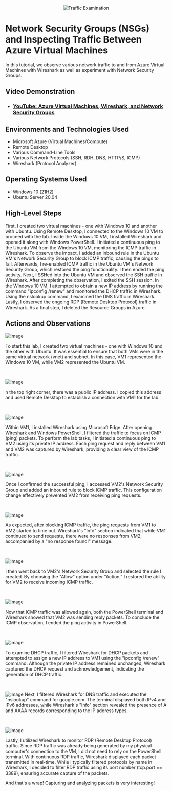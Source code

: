 <p align="center">
<img src="https://i.imgur.com/Ua7udoS.png" alt="Traffic Examination"/>
</p>

<h1>Network Security Groups (NSGs) and Inspecting Traffic Between Azure Virtual Machines</h1>
In this tutorial, we observe various network traffic to and from Azure Virtual Machines with Wireshark as well as experiment with Network Security Groups. <br />


<h2>Video Demonstration</h2>

- ### [YouTube: Azure Virtual Machines, Wireshark, and Network Security Groups](https://www.youtube.com)

<h2>Environments and Technologies Used</h2>

- Microsoft Azure (Virtual Machines/Compute)
- Remote Desktop
- Various Command-Line Tools
- Various Network Protocols (SSH, RDH, DNS, HTTP/S, ICMP)
- Wireshark (Protocol Analyzer)

<h2>Operating Systems Used </h2>

- Windows 10 (21H2)
- Ubuntu Server 20.04

<h2>High-Level Steps</h2>

First, I created two virtual machines - one with Windows 10 and another with Ubuntu. Using Remote Desktop, I connected to the Windows 10 VM to proceed with the lab. Inside the Windows 10 VM, I installed Wireshark and opened it along with Windows PowerShell. I initiated a continuous ping to the Ubuntu VM from the Windows 10 VM, monitoring the ICMP traffic in Wireshark. To observe the impact, I added an inbound rule in the Ubuntu VM's Network Security Group to block ICMP traffic, causing the pings to fail. Afterwards, I re-enabled ICMP traffic in the Ubuntu VM's Network Security Group, which restored the ping functionality. I then ended the ping activity. Next, I SSHed into the Ubuntu VM and observed the SSH traffic in Wireshark. After completing the observation, I exited the SSH session. In the Windows 10 VM, I attempted to obtain a new IP address by running the command "ipconfig /renew" and monitored the DHCP traffic in Wireshark. Using the nslookup command, I examined the DNS traffic in Wireshark. Lastly, I observed the ongoing RDP (Remote Desktop Protocol) traffic in Wireshark. As a final step, I deleted the Resource Groups in Azure.

<h2>Actions and Observations</h2>

![image](https://github.com/JaMyraJones/azure-network-protocols/assets/145633544/0cd23946-50ae-4291-99d1-6899a48b82c2)

To start this lab, I created two virtual machines - one with Windows 10 and the other with Ubuntu. It was essential to ensure that both VMs were in the same virtual network (vnet) and subnet. In this case, VM1 represented the Windows 10 VM, while VM2 represented the Ubuntu VM.
</p>
<br />

![image](https://github.com/JaMyraJones/azure-network-protocols/assets/145633544/f209ca36-36a9-40bd-a87f-9f07497a4b1b)

n the top right corner, there was a public IP address. I copied this address and used Remote Desktop to establish a connection with VM1 for the lab.
</p>
<br />

![image](https://github.com/JaMyraJones/azure-network-protocols/assets/145633544/e0c61448-9d72-4fa1-8d4c-ff2b1e8bb5f0)

Within VM1, I installed Wireshark using Microsoft Edge. After opening Wireshark and Windows PowerShell, I filtered the traffic to focus on ICMP (ping) packets. To perform the lab tasks, I initiated a continuous ping to VM2 using its private IP address. Each ping request and reply between VM1 and VM2 was captured by Wireshark, providing a clear view of the ICMP traffic.
</p>
<br />

![image](https://github.com/JaMyraJones/azure-network-protocols/assets/145633544/783a61a5-3229-4587-9776-dfb7f9b9c541)

Once I confirmed the successful ping, I accessed VM2's Network Security Group and added an inbound rule to block ICMP traffic. This configuration change effectively prevented VM2 from receiving ping requests.
</p>
<br />

![image](https://github.com/JaMyraJones/azure-network-protocols/assets/145633544/e3d73592-5da4-4b95-8212-28fde88a6a89)

As expected, after blocking ICMP traffic, the ping requests from VM1 to VM2 started to time out. Wireshark's "Info" section indicated that while VM1 continued to send requests, there were no responses from VM2, accompanied by a "no response found!" message.
</p>
<br />

![image](https://github.com/JaMyraJones/azure-network-protocols/assets/145633544/71bdf33b-18c6-437a-8b3d-9036b9257130)

I then went back to VM2's Network Security Group and selected the rule I created. By choosing the "Allow" option under "Action," I restored the ability for VM2 to receive incoming ICMP traffic.
</p>
<br />

![image](https://github.com/JaMyraJones/azure-network-protocols/assets/145633544/362fbcd4-1135-4ff0-8c4c-e5ea28b7a141)

Now that ICMP traffic was allowed again, both the PowerShell terminal and Wireshark showed that VM2 was sending reply packets. To conclude the ICMP observation, I ended the ping activity in PowerShell.
</p>
<br />

![image](https://github.com/JaMyraJones/azure-network-protocols/assets/145633544/73e3746f-51e7-416d-8e3f-f34e7ee4b1fc)

To examine DHCP traffic, I filtered Wireshark for DHCP packets and attempted to assign a new IP address to VM1 using the "ipconfig /renew" command. Although the private IP address remained unchanged, Wireshark captured the DHCP request and acknowledgement, indicating the generation of DHCP traffic.
</p>
<br />

![image](https://github.com/JaMyraJones/azure-network-protocols/assets/145633544/b696249b-5b04-4f68-a2a6-8e65b16f9b12)
Next, I filtered Wireshark for DNS traffic and executed the "nslookup" command for google.com. The terminal displayed both IPv4 and IPv6 addresses, while Wireshark's "Info" section revealed the presence of A and AAAA records corresponding to the IP address types.
</p>
<br />

![image](https://github.com/JaMyraJones/azure-network-protocols/assets/145633544/1f8c8f5a-e33a-4cab-ace3-53e0b98b4643)

Lastly, I utilized Wireshark to monitor RDP (Remote Desktop Protocol) traffic. Since RDP traffic was already being generated by my physical computer's connection to the VM, I did not need to rely on the PowerShell terminal. With continuous RDP traffic, Wireshark displayed each packet transmitted in real-time. While I typically filtered protocols by name in Wireshark, I decided to filter RDP traffic using its port number (tcp.port == 3389), ensuring accurate capture of the packets.


And that's a wrap! Capturing and analyzing packets is very interesting!


</p>
<br />
